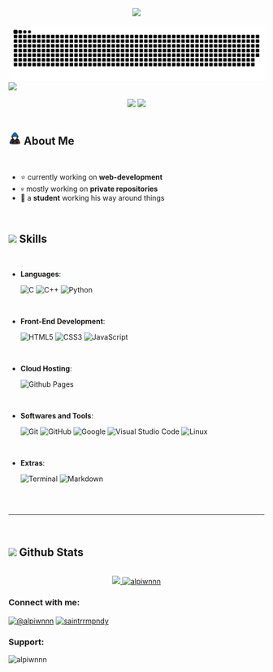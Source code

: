 <p align = center ><img src="https://github.com/alpiwnnn/alpiwnnn/assets/135938418/4d732c97-4324-415a-941b-b5e63be4e151"> </p>


<div>
<div align="center">
  <img  src="https://github.com/1999AZZAR/1999AZZAR/blob/main/resources/img/grid-snake.svg"
       alt="snake" /></a>
</div>

<img src="https://user-images.githubusercontent.com/73097560/115834477-dbab4500-a447-11eb-908a-139a6edaec5c.gif">

<p align = center ><img src="https://github.com/alpiwnnn/alpiwnnn/assets/135938418/3b0775f0-3a4e-446c-83ac-052683d002c9">
<img src="https://user-images.githubusercontent.com/73097560/115834477-dbab4500-a447-11eb-908a-139a6edaec5c.gif">

<br>
<br>

## <img src="https://github.com/0xAbdulKhalid/0xAbdulKhalid/raw/main/assets/mdImages/about_me.gif" width ="25"><b> About Me</b>
<br>

  
- ⭐ currently working on **web-development**
- 💀 mostly working on **private repositories**
- 👾 a **student** working his way around things

<br>

## <img src="https://media2.giphy.com/media/QssGEmpkyEOhBCb7e1/giphy.gif?cid=ecf05e47a0n3gi1bfqntqmob8g9aid1oyj2wr3ds3mg700bl&rid=giphy.gif" width ="25"><b> Skills</b>
<br>

<p align="center">

- **Languages**:
    
    ![C](https://img.shields.io/badge/C%20-%232370ED.svg?style=for-the-badge&logo=c&logoColor=white)
    ![C++](https://img.shields.io/badge/C++%20-%2300599C.svg?style=for-the-badge&logo=c%2B%2B&logoColor=white)
    ![Python](https://img.shields.io/badge/Python%20-%2314354C.svg?style=for-the-badge&logo=python&logoColor=white)

<br>   
    
- **Front-End Development**:

   ![HTML5](https://img.shields.io/badge/HTML5%20-%23E34F26.svg?style=for-the-badge&logo=html5&logoColor=white)
   ![CSS3](https://img.shields.io/badge/CSS%20-%231572B6.svg?style=for-the-badge&logo=css3&logoColor=white)
   ![JavaScript](https://img.shields.io/badge/JavaScript%20-%23F7DF1E.svg?style=for-the-badge&logo=javascript&logoColor=black)

<br>

- **Cloud Hosting**:

    ![Github Pages](https://img.shields.io/badge/GitHub%20Pages-%23327FC7.svg?style=for-the-badge&logo=github&logoColor=white)
    
<br>

- **Softwares and Tools**:

    ![Git](https://img.shields.io/badge/git-%23F05033.svg?style=for-the-badge&logo=git&logoColor=white)
    ![GitHub](https://img.shields.io/badge/github-%23121011.svg?style=for-the-badge&logo=github&logoColor=white)
    ![Google](https://img.shields.io/badge/google-%234285F4.svg?style=for-the-badge&logo=google&logoColor=white)
    ![Visual Studio Code](https://img.shields.io/badge/Visual%20Studio%20Code-0078d7.svg?style=for-the-badge&logo=visual-studio-code&logoColor=white)
    ![Linux](https://img.shields.io/badge/Linux-FCC624?style=for-the-badge&logo=linux&logoColor=black) 

<br>

- **Extras**:

    ![Terminal](https://img.shields.io/badge/Terminal-%23054020?style=for-the-badge&logo=gnu-bash&logoColor=white)
    ![Markdown](https://img.shields.io/badge/markdown-%23000000.svg?style=for-the-badge&logo=markdown&logoColor=white)   


</p>

<br>
<br>

-----

<br>


## <img src="https://media.giphy.com/media/iY8CRBdQXODJSCERIr/giphy.gif" width="35"><b> Github Stats </b>
<br>

<div align="center">

<a href="https://github.com/alpiwnnn/">
  <img src="https://github-readme-stats.vercel.app/api?username=alpiwnnn&include_all_commits=true&count_private=true&show_icons=true&line_height=20&title_color=#ebebf2&icon_color=2234AE&text_color=D3D3D3&bg_color=0,000000,130F40" width="450"/>
<img src="https://github-readme-stats.vercel.app/api/top-langs?username=alpiwnnn&show_icons=true&locale=en&layout=compact&line_height=20&title_color=#ebebf2&icon_color=2234AE&text_color=D3D3D3&bg_color=0,000000,130F40" width="375"  alt="alpiwnnn"/>

</a>
</div>

<div align="right">

  </div>
  </div>
<h3 align="left">Connect with me:</h3>
<p align="left">
<a href="https://twitter.com/alpiwnnn" target="blank"><img align="center" src="https://raw.githubusercontent.com/rahuldkjain/github-profile-readme-generator/master/src/images/icons/Social/twitter.svg" alt="@alpiwnnn" height="30" width="40" /></a>
<a href="https://fb.com/saintrrmpndy" target="blank"><img align="center" src="https://raw.githubusercontent.com/rahuldkjain/github-profile-readme-generator/master/src/images/icons/Social/facebook.svg" alt="saintrrmpndy" height="30" width="40" /></a>
</p>
<h3 align="left">Support:</h3>
<p><a href="https://ko-fi.com/alpiwnnn"> <img align="left" src="https://cdn.ko-fi.com/cdn/kofi3.png?v=3" height="50" width="210" alt="alpiwnnn" /></a></p><br><br>
